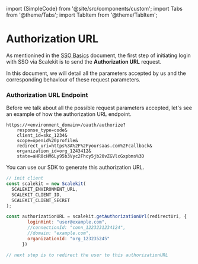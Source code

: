 import {SimpleCode} from '@site/src/components/custom';
import Tabs from '@theme/Tabs';
import TabItem from '@theme/TabItem';

# Authorization URL

As mentionined in the [SSO Basics](./single-sign-on.md) document, the first step of initiating login with SSO via Scalekit is to send the **Authorization URL** request. 

In this document, we will detail all the parameters accepted by us and the corresponding behaviour of these request parameters.

### Authorization URL Endpoint
Before we talk about all the possible request parameters accepted, let's see an example of how the authorization URL endpoint.

```http
https://<environment_domain>/oauth/authorize?
    response_type=code&
    client_id=skc_1234&
    scope=openid%20profile&
    redirect_uri=https%3A%2F%2Fyoursaas.com%2Fcallback&
    organization_id=org_1243412&
    state=aHR0cHM6Ly95b3Vyc2Fhcy5jb20vZGVlcGxpbms%3D
```

You can use our SDK to generate this authorization URL.

<Tabs groupId="tech-stack">
<TabItem value="nodejs" label="Node.js">

```javascript showLineNumbers
// init client
const scalekit = new Scalekit(
  SCALEKIT_ENVIRONMENT_URL,
  SCALEKIT_CLIENT_ID,
  SCALEKIT_CLIENT_SECRET
);

const authorizationURL = scalekit.getAuthorizationUrl(redirectUri, {
        loginHint: "user@example.com",
        //connectionId: "conn_1223231234124",
        //domain: "example.com",
        organizationId: "org_123235245"
      })

// next step is to redirect the user to this authorizationURL
```

</TabItem>
<!-- <TabItem value="py" label="Python">

```python
# write python code here
```

</TabItem>
<TabItem value="golang" label="Go">

```go
// write go code here
```

</TabItem> -->
</Tabs>

### Possible Authorization URL Parameters

|Parameter|Required|Description|
|--- |--- |--- |
|<SimpleCode>client_id</SimpleCode>|REQUIRED|The client ID string that you obtain from the API Credentials page|
|<SimpleCode>nonce</SimpleCode>|OPTIONAL|A random value generated by your app that enables replay protection.|
|<SimpleCode>organization_id</SimpleCode>|REQUIRED *|Organization ID for which the SSO flow must be initiated for. Based on the organization ID supplied, the user will be redirected to the SSO connection's identity provider configured for that organization.|
|<SimpleCode>connection_id</SimpleCode>|REQUIRED *|Connection ID for which the SSO flow must be initiated for. If the Connection's status is `active`, the user will be redirected to the SSO Connection's identity provider configured.|
|<SimpleCode>domain</SimpleCode>|REQUIRED *|domain part of the email address that is configured for an organization. Example: yourcustomer.com|
||* one of organization_id, connection_id or domain must be sent as a request parameter to determine which SSO connection needs to be used to initiate the SSO flow.|
|<SimpleCode>response_type</SimpleCode>|REQUIRED|value must be `code`|
|<SimpleCode>redirect_uri</SimpleCode>|REQUIRED|Determines where the response is sent. The value of this parameter must exactly match one of the authorized redirect values that you set in the API Credentials page (including the HTTP or HTTPS scheme, case, and trailing '/', if any). <br/><br/> Click <a href="/best-practices/redirect-uri" target="_blank">here to read more</a> about redirect_uri|
|<SimpleCode>scope</SimpleCode>|REQUIRED|value must be `openid profile`|
|<SimpleCode>state</SimpleCode>|OPTIONAL, but strongly recommended|An opaque string that is round-tripped in the protocol; that is to say, it is returned back as-is as a URI parameter in the Basic flow. The state can be useful for correlating requests and responses. Because your redirect_uri can be guessed, using a state value can increase your assurance that an incoming connection is the result of an authentication request initiated by your app. <br/> <br/>State will be useful if you would like to retain some information about the user that you would like to use at the end of the login flow - for example: deep link URL in your product to redirect the user to after a successful login. <br/><br/>If you generate a random string or encode the hash of some client state (e.g., a cookie) in this state variable, you can validate the response to additionally ensure that the request and response originated in the same browser. This additional validation offers protection against attacks such as cross-site request forgery.|
|<SimpleCode>login_hint</SimpleCode>|OPTIONAL|When your app knows the email address of the user it is trying to authenticate, it can provide this parameter as a hint to the authentication server and Scalekit will pass this information to your customer's identity provider. Some identity providers prefill the login box with this value to make the login experience easier for the end user.|

